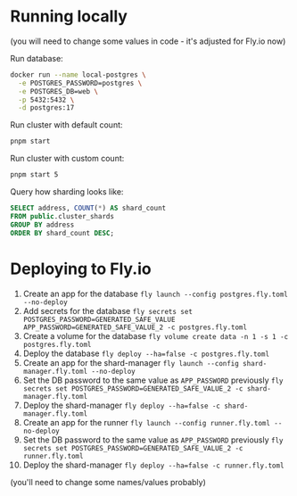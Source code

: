 # Running locally

(you will need to change some values in code - it's adjusted for Fly.io now)

Run database:

```sh
docker run --name local-postgres \
  -e POSTGRES_PASSWORD=postgres \
  -e POSTGRES_DB=web \
  -p 5432:5432 \
  -d postgres:17
```

Run cluster with default count:

```sh
pnpm start
```

Run cluster with custom count:

```sh
pnpm start 5
```

Query how sharding looks like:

```sql
SELECT address, COUNT(*) AS shard_count
FROM public.cluster_shards
GROUP BY address
ORDER BY shard_count DESC;
```

# Deploying to Fly.io

1. Create an app for the database `fly launch --config postgres.fly.toml --no-deploy`
1. Add secrets for the database `fly secrets set POSTGRES_PASSWORD=GENERATED_SAFE_VALUE APP_PASSWORD=GENERATED_SAFE_VALUE_2 -c postgres.fly.toml`
1. Create a volume for the database `fly volume create data -n 1 -s 1 -c postgres.fly.toml`
1. Deploy the database `fly deploy --ha=false -c postgres.fly.toml`
1. Create an app for the shard-manager `fly launch --config shard-manager.fly.toml --no-deploy`
1. Set the DB password to the same value as `APP_PASSWORD` previously `fly secrets set POSTGRES_PASSWORD=GENERATED_SAFE_VALUE_2 -c shard-manager.fly.toml`
1. Deploy the shard-manager `fly deploy --ha=false -c shard-manager.fly.toml`
1. Create an app for the runner `fly launch --config runner.fly.toml --no-deploy`
1. Set the DB password to the same value as `APP_PASSWORD` previously `fly secrets set POSTGRES_PASSWORD=GENERATED_SAFE_VALUE_2 -c runner.fly.toml`
1. Deploy the shard-manager `fly deploy --ha=false -c runner.fly.toml`

(you'll need to change some names/values probably)
